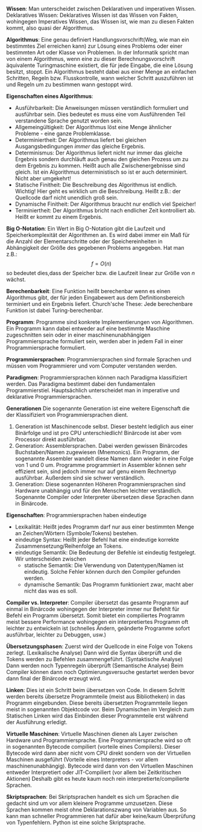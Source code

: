 **Wissen**: Man unterscheidet zwischen Deklarativen und imperativen Wissen. Deklaratives Wissen: Deklaratives Wissen ist das Wissen von Fakten, wohingegen Imperatives Wissen, das Wissen ist, wie man zu diesen Fakten kommt, also quasi der Algorithmus.

**Algorithmus**: Eine genau definiert Handlungsvorschrift(Weg, wie man ein bestimmtes Ziel erreichen kann) zur Lösung eines Problems oder einer bestimmten Art oder Klasse von Problemen. In der Informatik spricht man von einem Algorithmus, wenn eine zu dieser Berechnungsvorschrift äquivalente Turingmaschine existiert, die für jede Eingabe, die eine Lösung besitzt, stoppt. 
Ein Algorithmus besteht dabei aus einer Menge an einfachen Schritten, Regeln bzw. Flusskontrolle, wann welcher Schritt auszuführen ist und Regeln um zu bestimmen wann gestoppt wird.


**Eigenschaften eines Algorithmus**:
- Ausführbarkeit: Die Anweisungen müssen verständlich formuliert und ausführbar sein. Dies bedeutet es muss eine vom Ausführenden Teil verstandene Sprache genutzt worden sein.
- Allgemeingültigkeit: Der Algorithmus löst eine Menge ähnlicher Probleme - eine ganze Problemklasse.
- Determiniertheit: Der Algorithmus liefert bei gleichen Ausgangsbedingungen *immer* das gleiche Ergebnis.
- Determinismus: Der Algorithmus liefert nicht nur immer das gleiche Ergebnis sondern durchläuft auch genau den gleichen Prozess um zu dem Ergebnis zu kommen. Heißt auch alle Zwischenergebnisse sind gleich. Ist ein Algorithmus deterministisch so ist er auch determiniert. Nicht aber umgekehrt!
- Statische Finitheit: Die Beschreibung des Algorithmus ist endlich. Wichtig! Hier geht es wirklich um die Beschreibung. Heißt z.B.: der Quellcode darf nicht unendlich groß sein.
- Dynamische Finitheit: Der Algorithmus braucht nur endlich viel Speicher!
- Terminiertheit: Der Algorithmus bricht nach endlicher Zeit kontrolliert ab. Heißt er kommt zu einem Ergebnis.

**Big O-Notation**: Ein Wert in Big O-Notation gibt die Laufzeit und Speicherkomplexität der Algorithmen an. Es wird dabei immer ein Maß für die Anzahl der Elementarschritte oder der Speichereinheiten in Abhängigkeit der Größe des gegebenen Problems angegeben. Hat man z.B.: $$f=O(n)$$ so bedeutet dies,dass der Speicher bzw. die Laufzeit linear zur Größe von $n$ wächst.

**Berechenbarkeit**: Eine Funktion heißt berechenbar wenn es einen Algorithmus gibt, der für jeden Eingabewert aus dem Definitionsbereich terminiert und ein Ergebnis liefert. 
Church'sche These: Jede berechenbare Funktion ist dabei Turing-berechenbar. 

**Programm**: Programme sind konkrete Implementierungen von Algorithmen. Ein Programm kann dabei entweder auf eine bestimmte Maschine zugeschnitten sein oder in einer maschinenunabhängigen Programmiersprache formuliert sein, werden aber in jedem Fall in einer Programmiersprache formuliert.

**Programmiersprachen**: Programmiersprachen sind formale Sprachen und müssen vom Programmierer und vom Computer verstanden werden. 

**Paradigmen**: Programmiersprachen können nach Paradigma klassifiziert werden. Das Paradigma bestimmt dabei den fundamentalen Programmierstiel. Hauptsächlich unterscheidet man in imperative und deklarative Programmiersprachen.

**Generationen**
Die sogenannte Generation ist eine weitere Eigenschaft die der Klassifiziert von Programmiersprachen dient.
1. Generation ist Maschinencode selbst. Dieser besteht lediglich aus einer Binärfolge und ist pro CPU unterschiedlich! Binärcode ist aber vom Processor direkt ausführbar.
2. Generation: Assemblersprachen. Dabei werden gewissen Binärcodes Buchstaben/Namen zugewiesen (Mnemonics). Ein Programm, der sogenannte Assembler wandelt diese Namen dann wieder in eine Folge von 1 und 0 um. Programme programmiert in Assembler können sehr effizient sein, sind jedoch immer nur auf genu einem Rechnertyp ausführbar. Außerdem sind sie schwer verständlich.
3. Generation: Diese sogenannten Höheren Programmiersprachen sind Hardware unabhängig und für den Menschen leichter verständlich. Sogenannte Compiler oder Interpreter übersetzen diese Sprachen dann in Binärcode.

**Eigenschaften**: Programmiersprachen haben eindeutige
- Lexikalität: Heißt jedes Programm darf nur aus einer bestimmten Menge an Zeichen/Wörtern (Symbole/Tokens) bestehen.
- eindeutige Syntax: Heißt jeder Befehl hat eine eindeutige korrekte Zusammensetzung/Reihenfolge an Tokens.
- eindeutige Semantik: Die Bedeutung der Befehle ist eindeutig festgelegt. Wir unterscheiden zwischen
    - statische Semantik: Die Verwendung von Datentypen/Namen ist eindeutig. Solche Fehler können durch den Compiler gefunden werden.
    - dynamische Semantik: Das Programm funktioniert zwar, macht aber nicht das was es soll. 

**Compiler vs. Interpreter**: Compiler übersetzt das gesamte Programm auf einmal in Binärcode wohingegen der Interpreter immer nur Befehlt für Befehl ein Programm übersetzt. Somit bietet ein compiliertes Programm meist bessere Performance wohingegen ein interpretiertes Programm oft leichter zu entwickeln ist (schnelles Ändern, geänderte Programme sofort ausführbar, leichter zu Debuggen, usw.)

**Übersetzungsphasen**: Zuerst wird der Quellcode in eine Folge von Tokens zerlegt. (Lexikalische Analyse)
Dann wird die Syntax überprüft und die Tokens werden zu Befehlen zusammengeführt. (Syntaktische Analyse)
Dann werden noch Typenregeln überprüft (Semantische Analyse)
Beim Compiler können dann noch Optimierungsversuche gestartet werden bevor dann final der Binärcode erzeugt wird.

**Linken**: Dies ist ein Schritt beim übersetzen von Code. In diesem Schritt werden bereits übersetze Programmteile (meist aus Bibliotheken) in das Programm eingebunden.  Diese bereits übersetzten Programmteile liegen meist in sogenannten Objektcode vor. 
Beim Dynamischen im Vergleich zum Statischen Linken wird das Einbinden dieser Programmteile erst während der Ausführung erledigt.

**Virtuelle Maschinen**: Virtuelle Maschinen dienen als Layer zwischen Hardware und Programmiersprache. Eine Programmiersprache wird so oft in sogenannten Bytecode compiliert (vorteile eines Compilers). Dieser Bytecode wird dann aber nicht vom CPU direkt sondern von der Virtuellen Maschinen ausgeführt (Vorteile eines Interpreters - vor allem maschinenunabhängig).
Bytecode wird dann von den Virtuellen Maschinen entweder Interpretiert oder JIT-Compiliert (vor allem bei Zeitkritischen Aktionen)
Deshalb gibt es heute kaum noch rein interpretierte/compilierte Sprachen.

**Skriptsprachen**: Bei Skriptsprachen handelt es sich um Sprachen die gedacht sind um vor allem kleinere Programme umzusetzen. Diese Sprachen kommen meist ohne Deklarationszwang von Variablen aus. So kann man schneller Programmieren hat dafür aber keine/kaum Überprüfung von Typenfehlern.
Python ist eine solche Skriptsprache.